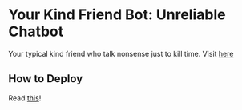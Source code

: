 # Your Kind Friend Bot: Unreliable Chatbot

Your typical kind friend who talk nonsense just to kill time. Visit [here](https://t.me/yourkindfriendbot)

## How to Deploy

Read [this](https://remarkablemark.org/blog/2021/03/12/github-actions-deploy-to-heroku/)!
